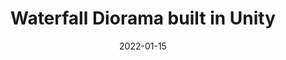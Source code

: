 ---
title: Waterfall Diorama built in Unity
thumbnail: ./ForestWaterfall.png
date: 2022-01-15
url: https://github.com/lowkangxuan/decorator-volume-tool
tags: 
- projects
---
